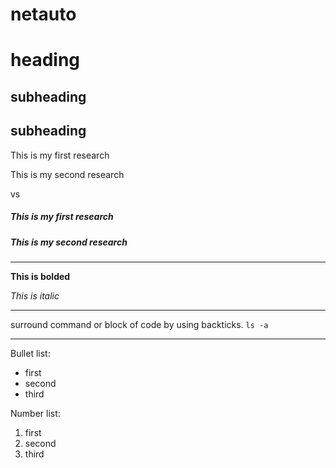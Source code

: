 # netauto

heading
=======

subheading
---

## subheading

This is my first research

This is my second research

vs 

##### This is my first research

##### This is my second research

---

**This is bolded**

*This is italic*

---

surround command or block of code by using backticks.
`ls -a`

---

Bullet list:

* first
* second
* third

Number list:

1. first
2. second
3. third
